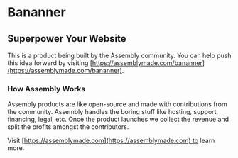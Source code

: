 # Bananner

## Superpower Your Website

This is a product being built by the Assembly community. You can help push this idea forward by visiting [https://assemblymade.com/bananner](https://assemblymade.com/bananner).

### How Assembly Works

Assembly products are like open-source and made with contributions from the community. Assembly handles the boring stuff like hosting, support, financing, legal, etc. Once the product launches we collect the revenue and split the profits amongst the contributors.

Visit [https://assemblymade.com](https://assemblymade.com) to learn more.
